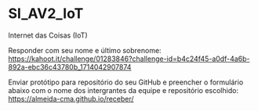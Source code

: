 # SI_AV2_IoT
Internet das Coisas (IoT)

Responder com seu nome e último sobrenome:
https://kahoot.it/challenge/01283846?challenge-id=b4c24f45-a0df-4a6b-892a-ebc36c43780b_1714042907874

Enviar protótipo para repositório do seu GitHub e preencher o formulário abaixo com o nome dos intergrantes da equipe e repositório escolhido:
https://almeida-cma.github.io/receber/
